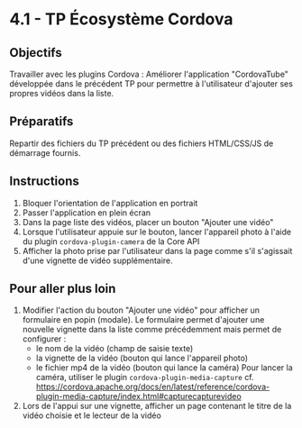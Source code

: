 # 4.1 - TP Écosystème Cordova

## Objectifs
Travailler avec les plugins Cordova : Améliorer l'application "CordovaTube" développée dans le précédent TP pour permettre à l'utilisateur d'ajouter ses propres vidéos dans la liste.

## Préparatifs
Repartir des fichiers du TP précédent ou des fichiers HTML/CSS/JS de démarrage fournis.

## Instructions
1. Bloquer l'orientation de l'application en portrait
2. Passer l'application en plein écran
3. Dans la page liste des vidéos, placer un bouton "Ajouter une vidéo"
4. Lorsque l'utilisateur appuie sur le bouton, lancer l'appareil photo à l'aide du plugin `cordova-plugin-camera` de la Core API
5. Afficher la photo prise par l'utilisateur dans la page comme s'il s'agissait d'une vignette de vidéo supplémentaire.


## Pour aller plus loin
1. Modifier l'action du bouton "Ajouter une vidéo" pour afficher un formulaire en popin (modale). Le formulaire permet d'ajouter une nouvelle vignette dans la liste comme précédemment mais permet de configurer :
    + le nom de la vidéo (champ de saisie texte)
    + la vignette de la vidéo (bouton qui lance l'appareil photo)
    + le fichier mp4 de la vidéo (bouton qui lance la caméra)
    Pour lancer la caméra, utiliser le plugin `cordova-plugin-media-capture` cf. https://cordova.apache.org/docs/en/latest/reference/cordova-plugin-media-capture/index.html#capturecapturevideo
2. Lors de l'appui sur une vignette, afficher un page contenant le titre de la vidéo choisie et le lecteur de la vidéo
